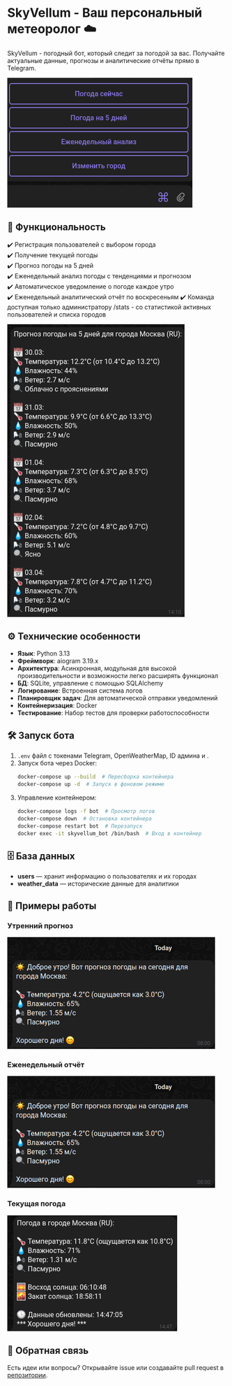# SkyVellum - Ваш персональный метеоролог ☁️

SkyVellum - погодный бот, который следит за погодой за вас. Получайте актуальные данные, 
прогнозы и аналитические отчёты прямо в Telegram.

![Меню](https://github.com/Wlwool/SkyVellum/blob/main/images/menu.png)

## 🌟 Функциональность

✔️ Регистрация пользователей с выбором города  
✔️ Получение текущей погоды  
✔️ Прогноз погоды на 5 дней  
✔️ Еженедельный анализ погоды с тенденциями и прогнозом  
✔️ Автоматическое уведомление о погоде каждое утро  
✔️ Еженедельный аналитический отчёт по воскресеньям
✔️ Команда доступная только администратору /stats - со статистикой активных пользователей и списка городов

![Прогноз на 5 дней](https://github.com/Wlwool/SkyVellum/blob/main/images/5_day.png)

## ⚙️ Технические особенности

- **Язык**: Python 3.13  
- **Фреймворк**: aiogram 3.19.x  
- **Архитектура**: Асинхронная, модульная для высокой производительности и возможности легко расширять функционал 
- **БД**: SQLite, управление с помощью SQLAlchemy
- **Логирование**: Встроенная система логов  
- **Планировщик задач**: Для автоматической отправки уведомлений  
- **Контейнеризация**: Docker  
- **Тестирование**: Набор тестов для проверки работоспособности

## 🛠️ Запуск бота

1. `.env` файл с токенами Telegram, OpenWeatherMap, ID админа и .
2. Запуск бота через Docker:
   ```sh
   docker-compose up --build  # Пересборка контейнера
   docker-compose up -d  # Запуск в фоновом режиме
   ```
3. Управление контейнером:
   ```sh
   docker-compose logs -f bot  # Просмотр логов
   docker-compose down  # Остановка контейнера
   docker-compose restart bot  # Перезапуск
   docker exec -it skyvellum_bot /bin/bash  # Вход в контейнер
   ```

## 🗄️ База данных

- **users** — хранит информацию о пользователях и их городах  
- **weather_data** — исторические данные для аналитики  

## 📸 Примеры работы

### Утренний прогноз
![Утренний прогноз](https://github.com/Wlwool/SkyVellum/blob/main/images/8_00_utro.png)

### Еженедельный отчёт
![Еженедельный отчёт](https://github.com/Wlwool/SkyVellum/blob/main/images/12_00_sun.png)

### Текущая погода
![Погода сейчас](https://github.com/Wlwool/SkyVellum/blob/main/images/weather_now.png)

## 📩 Обратная связь
Есть идеи или вопросы? Открывайте issue или создавайте pull request в [репозитории](https://github.com/Wlwool/SkyVellum).
